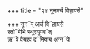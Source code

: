 +++
title = "२४ नूनमर्च विहायसे"

+++
नून᳓म् अर्च वि᳓हायसे  
स्तो᳓मेभि स्थूरयूपव᳓त्  
ऋ᳓षे वैयश्व द᳓मियाय अग्न᳓ये